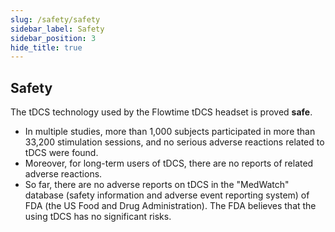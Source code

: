 ```yaml
---
slug: /safety/safety
sidebar_label: Safety
sidebar_position: 3
hide_title: true
---
```


## Safety
The tDCS technology used by the Flowtime tDCS headset is proved **safe**.  

* In multiple studies, more than 1,000 subjects participated in more than 33,200 stimulation sessions, and no serious adverse reactions related to tDCS were found. 
* Moreover, for long-term users of tDCS, there are no reports of related adverse reactions. 
* So far, there are no adverse reports on tDCS in the "MedWatch" database (safety information and adverse event reporting system) of FDA (the US Food and Drug Administration). The FDA believes that the using tDCS has no significant risks.

